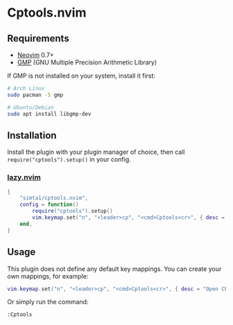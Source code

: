 # Cptools.nvim

<!-- demo -->

<!-- ## Features -->
<!-- - Primality test -->
<!-- - Factorization -->
<!-- - Divisor count / sum -->
<!-- - Prime count up to N -->
<!-- - Combinatorics -->
<!-- - Modular Arithmetic -->
<!-- - Primitive root -->
<!-- - CRT solver -->

## Requirements
- [Neovim](https://neovim.io/) 0.7+   
- [GMP](https://gmplib.org/) (GNU Multiple Precision Arithmetic Library)   

If GMP is not installed on your system, install it first:
```bash
# Arch Linux
sudo pacman -S gmp

# Ubuntu/Debian
sudo apt install libgmp-dev
```

## Installation
Install the plugin with your plugin manager of choice, then call `require("cptools").setup()` in your config.

### [lazy.nvim](https://github.com/folke/lazy.nvim)
```lua
{
	"simta1/cptools.nvim",
	config = function()
		require("cptools").setup()
		vim.keymap.set("n", "<leader>cp", "<cmd>Cptools<cr>", { desc = "Open CP Tools" })
	end,
}
```

<!-- ### [packer.nvim](https://github.com/wbthomason/packer.nvim) -->
<!-- ```lua -->
<!-- use { -->
<!-- 	"simta1/cptools.nvim", -->
<!-- 	config = function() -->
<!-- 		require("cptools").setup() -->
<!-- 		vim.keymap.set("n", "<leader>cp", "<cmd>Cptools<cr>", { desc = "Open CP Tools" }) -->
<!-- 	end, -->
<!-- } -->
<!-- ``` -->
<!---->
<!-- ### [vim-plug](https://github.com/junegunn/vim-plug) -->
<!-- ```vim -->
<!-- Plug 'simta1/cptools.nvim' -->
<!---->
<!-- lua << EOF -->
<!-- require("cptools").setup() -->
<!-- vim.keymap.set("n", "<leader>cp", "<cmd>Cptools<cr>", { desc = "Open CP Tools" }) -->
<!-- EOF -->
<!-- ``` -->
<!---->
<!-- ### [dein.vim](https://github.com/Shougo/dein.vim) -->
<!-- ```vim -->
<!-- call dein#add('simta1/cptools.nvim') -->
<!---->
<!-- lua << EOF -->
<!-- require("cptools").setup() -->
<!-- vim.keymap.set("n", "<leader>cp", "<cmd>Cptools<cr>", { desc = "Open CP Tools" }) -->
<!-- EOF -->
<!-- ``` -->
<!---->
<!-- ### [paq-nvim](https://github.com/savq/paq-nvim) -->
<!-- ```lua -->
<!-- require "paq" { -->
<!--     "simta1/cptools.nvim"; -->
<!-- } -->
<!---->
<!-- require("cptools").setup() -->
<!-- vim.keymap.set("n", "<leader>cp", "<cmd>Cptools<cr>", { desc = "Open CP Tools" }) -->
<!-- ``` -->

## Usage
This plugin does not define any default key mappings. You can create your own mappings, for example:   
```lua
vim.keymap.set("n", "<leader>cp", "<cmd>Cptools<cr>", { desc = "Open CP Tools" })
```

Or simply run the command:   
```vim
:Cptools
```
